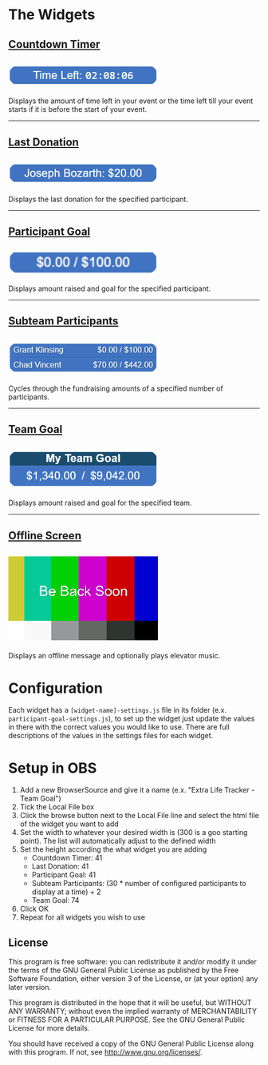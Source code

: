 # The Widgets

## [Countdown Timer](widgets/countdown-timer)
## ![Countdonw-Timer-Preview](images/Countdown-Timer-Preview.png)
Displays the amount of time left in your event or the time left till your event starts if it is before the start of your event.

<hr />

## [Last Donation](widgets/last-donation)
## ![Last-Donation-Preview](images/Last-Donation-Preview.png)
Displays the last donation for the specified participant.

<hr />

## [Participant Goal](widgets/participant-goal)
## ![Paticipant-Goal-Preview](images/Participant-Goal-Preview.png)
Displays amount raised and goal for the specified participant.

<hr />

## [Subteam Participants](widgets/subteam-participants)
## ![Subteam-Participants-Preview](images/Subteam-Participants-Preview.png)
Cycles through the fundraising amounts of a specified number of participants.

<hr />

## [Team Goal](widgets/team-goal)
## ![Team-Goal-Preview](images/Team-Goal-Preview.png)
Displays amount raised and goal for the specified team.

<hr />

## [Offline Screen](widgets/offline-screen)
## ![Offline-Screen-Preview](images/Offline-Screen-Preview.png)
Displays an offline message and optionally plays elevator music.


# Configuration
Each widget has a `[widget-name]-settings.js` file in its folder (e.x. `participant-goal-settings.js`), to set up the widget just update the values in there with the correct values you would like to use. There are full descriptions of the values in the settings files for each widget.

# Setup in OBS
1. Add a new BrowserSource and give it a name (e.x. "Extra Life Tracker - Team Goal")
2. Tick the Local File box
3. Click the browse button next to the Local File line and select the html file of the widget you want to add
4. Set the width to whatever your desired width is (300 is a goo starting point). The list will automatically adjust to the defined width
5. Set the height according the what widget you are adding
	- Countdown Timer: 41
	- Last Donation: 41
	- Participant Goal: 41
	- Subteam Participants: (30 * number of configured participants to display at a time) + 2
	- Team Goal: 74
6. Click OK
7. Repeat for all widgets you wish to use


## License
This program is free software: you can redistribute it and/or modify
it under the terms of the GNU General Public License as published by
the Free Software Foundation, either version 3 of the License, or
(at your option) any later version.

This program is distributed in the hope that it will be useful,
but WITHOUT ANY WARRANTY; without even the implied warranty of
MERCHANTABILITY or FITNESS FOR A PARTICULAR PURPOSE.  See the
GNU General Public License for more details.

You should have received a copy of the GNU General Public License
along with this program.  If not, see <http://www.gnu.org/licenses/>.
